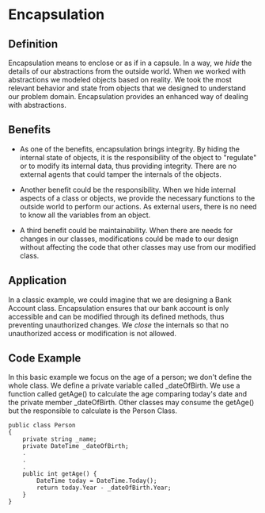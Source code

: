 # Encapsulation

## Definition

Encapsulation means to enclose or as if in a capsule. In a way, we *hide* the details of our abstractions from the outside world.
When we worked with abstractions we modeled objects based on reality. We took the most relevant behavior and state from objects that we designed to understand our problem domain. Encapsulation provides an enhanced way of dealing with abstractions.

## Benefits

* As one of the benefits, encapsulation brings integrity. By hiding the internal state of objects, it is the responsibility of the object to "regulate" or to modify its internal data, thus providing integrity. There are no external agents that could tamper the internals of the objects.

* Another benefit could be the responsibility. When we hide internal aspects of a class or objects, we provide the necessary functions to the outside world to perform our actions. As external users, there is no need to know all the variables from an object.

* A third benefit could be maintainability. When there are needs for changes in our classes, modifications could be made to our design without affecting the code that other classes may use from our modified class.

## Application

In a classic example, we could imagine that we are designing a Bank Account class. Encapsulation ensures that our bank account is only accessible and can be modified through its defined methods, thus preventing unauthorized changes. We *close* the internals so that no unauthorized access or modification is not allowed.

## Code Example

In this basic example we focus on the age of a person; we don't define the whole class.
We define a private variable called _dateOfBirth. We use a function called getAge() to calculate the age comparing today's date and the private member _dateOfBirth. Other classes may consume the getAge() but the responsible to calculate is the Person Class.

```
public class Person
{
    private string _name;
    private DateTime _dateOfBirth;
    .
    .
    .
    public int getAge() {
        DateTime today = DateTime.Today();
        return today.Year - _dateOfBirth.Year;
    }
}
```
